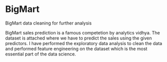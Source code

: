 # BigMart
BigMart data cleaning for further analysis

BigMart sales prediction is a famous competetion by analytics vidhya. The dataset is attached where we have to predict the sales using the given predictors.
I have performed the exploratory data analysis to clean the data and performed feature engineering on the dataset which is the most essential part of the data science.
